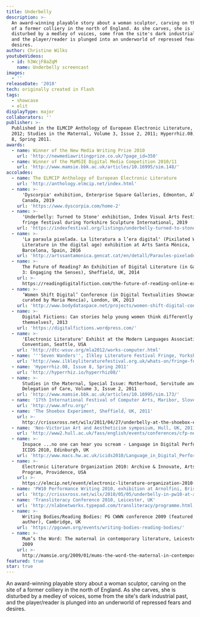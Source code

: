 ```yaml
---
title: Underbelly
description: >-
  An award-winning playable story about a woman sculptor, carving on the site
  of a former colliery in the north of England. As she carves, she is
  disturbed by a medley of voices, some from the site's dark industrial past,
  and the player/reader is plunged into an underworld of repressed fears and
  desires.
author: Christine Wilks
youtubeVideos:
  - id: h3WcjF8aZqM
    name: Underbelly screencast
images:
  - ''
releaseDate: '2010'
tech: originally created in Flash
tags:
  - showcase
  - elit
displayType: major
collaborators: ''
publisher: >-
  Published in the ELMCIP Anthology of European Electronic Literature, Nov
  2012; Studies in the Maternal, Volume 3, Issue 2, 2011; Hyperrhiz.08, Issue
  8, Spring 2011.
awards:
  - name: Winner of the New Media Writing Prize 2010
    url: 'http://newmediawritingprize.co.uk/?page_id=350'
  - name: Winner of the MaMSIE Digital Media Competition 2010/11
    url: 'http://www.mamsie.bbk.ac.uk/articles/10.16995/sim.148/'
accolades:
  - name: The ELMCIP Anthology of European Electronic Literature
    url: 'http://anthology.elmcip.net/index.html'
  - name: >-
      'Dyscorpia' exhibition, Enterprise Square Galleries, Edmonton, Alberta,
      Canada, 2019
    url: 'https://www.dyscorpia.com/home-2'
  - name: >-
      'Underbelly: Turned to Stone' exhibition, Index Visual Arts Festival, a
      fringe festival during Yorkshire Sculpture International, 2019
    url: 'https://indexfestival.org/listings/underbelly-turned-to-stone/'
  - name: >-
      'La paraula pixelada. La literatura a l’era digital' (Pixilated Words.
      Literature in the digital age) exhibition at Arts Santa Mònica,
      Barcelona, Spain, 2016
    url: 'http://artssantamonica.gencat.cat/en/detall/Paraules-pixelades'
  - name: >-
      The Future of Reading? An Exhibition of Digital Literature (in Gallery
      3: Engaging the Senses), Sheffield, UK, 2014
    url: >-
      https://readingdigitalfiction.com/the-future-of-reading-online-exhibition/
  - name: >-
      ‘Women Shift Digital’ Conference (in Digital Textualities Showcase
      curated by Maria Mencía), London, UK, 2013
    url: 'http://www.bodydataspace.net/projects/women-shift-digital-conference/'
  - name: >-
      Digital Fictions: Can stories help young women think differently about
      themselves?, 2013
    url: 'https://digitalfictions.wordpress.com/'
  - name: >-
      'Electronic Literature' Exhibit at the Modern Languages Association 2012
      Convention, Seattle, USA
    url: 'http://dtc-wsuv.org/mla2012/works-computer.html'
  - name: '''Seven Wanders'', Ilkley Literature Festival Fringe, Yorkshire, UK, 2012'
    url: 'http://www.ilkleyliteraturefestival.org.uk/whats-on/fringe-festival'
  - name: 'Hyperrhiz.08, Issue 8, Spring 2011'
    url: 'http://hyperrhiz.io/hyperrhiz08/'
  - name: >-
      Studies in the Maternal, Special Issue: Motherhood, Servitude and the
      Delegation of Care, Volume 3, Issue 2, 2011
    url: 'http://www.mamsie.bbk.ac.uk/articles/10.16995/sim.173/'
  - name: '17th International Festival of Computer Arts, Maribor, Slovenia, 2011'
    url: 'http://www.mfru.org/'
  - name: 'The Shoebox Experiment, Sheffield, UK, 2011'
    url: >-
      http://crissxross.net/wilx/2011/04/27/underbelly-at-the-shoebox-experiment/
  - name: 'Neo-Victorian Art and Aestheticism symposium, Hull, UK, 2011'
    url: 'http://www2.hull.ac.uk/fass/english/events/conferences/cfp-neo_.aspx'
  - name: >-
      Inspace ...no one can hear you scream - Language in Digital Performance,
      ICIDS 2010, Edinburgh, UK
    url: 'http://www.macs.hw.ac.uk/icids2010/Language_in_Digital_Performance.html'
  - name: >-
      Electronic Literature Organization 2010: Archive & Innovate, Arts
      Program, Providence, USA
    url: >-
      https://elmcip.net/event/electronic-literature-organization-2010-archive-innovate
  - name: 'PW10 Performance Writing 2010, exhibition at Arnolfini, Bristol, UK'
    url: 'http://crissxross.net/wilx/2010/05/05/underbelly-in-pw10-at-arnolfini/'
  - name: 'Transliteracy Conference 2010, Leicester, UK'
    url: 'http://nlabnetworks.typepad.com/transliteracy/programme.html'
  - name: >-
      Writing Bodies/Reading Bodies: PG CWWN conference 2009 (featured
      author), Cambridge, UK
    url: 'https://pgcwwn.org/events/writing-bodies-reading-bodies/'
  - name: >-
      Mum’s the Word: The maternal in contemporary literature, Leicester, UK,
      2009
    url: >-
      http://mamsie.org/2009/01/mums-the-word-the-maternal-in-contemporary-literaturede-montfort-university-leicester/
featured: true
star: true
---
```



An award-winning playable story about a woman sculptor, carving on the site of a former colliery in the north of England. As she carves, she is disturbed by a medley of voices, some from the site's dark industrial past, and the player/reader is plunged into an underworld of repressed fears and desires.



